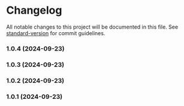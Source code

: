 # Changelog

All notable changes to this project will be documented in this file. See [standard-version](https://github.com/conventional-changelog/standard-version) for commit guidelines.

### 1.0.4 (2024-09-23)

### 1.0.3 (2024-09-23)

### 1.0.2 (2024-09-23)

### 1.0.1 (2024-09-23)
